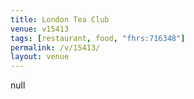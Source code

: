 ```yaml
---
title: London Tea Club
venue: v15413
tags: [restaurant, food, "fhrs:716348"]
permalink: /v/15413/
layout: venue
---
```

null